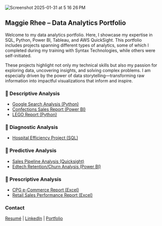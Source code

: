 
 ![Screenshot 2025-01-31 at 5 16 26 PM](https://github.com/user-attachments/assets/cf4a79de-ce05-420e-82a9-809ac2cf1582)




## Maggie Rhee – Data Analytics Portfolio  

Welcome to my data analytics portfolio. Here, I showcase my expertise in SQL, Python, Power BI, Tableau, and AWS QuickSight. This portfolio includes projects spanning different types of analytics, some of which I completed during my training with Syntax Technologies, while others were self-initiated. 

These projects highlight not only my technical skills but also my passion for exploring data, uncovering insights, and solving complex problems. I am especially driven by the power of data storytelling—transforming raw information into impactful visualizations that inform and inspire.

### 🔹 Descriptive Analysis  

- [Google Search Analysis (Python)](Python/Google.md)
- [Confections Sales Report (Power BI)](PowerBI/Projects/confections.md)
- [LEGO Report (Python)](Python/Lego/README.md)

### 🔹 Diagnostic Analysis  
- [Hospital Efficiency Project (SQL)](SQL/Hospital/README.md)
    

### 🔹 Predictive Analysis  
- [Sales Pipeline Analysis (Quicksight)](QuickSight/Projects/Sales.md)
- [Edtech Retention/Churn Analysis (Power BI)](PowerBI/Projects/connect-ED.md) 

### 🔹 Prescriptive Analysis   
- [CPG e-Commerce Report (Excel)](Excel/Projects/README.cerave.md)
- [Retail Sales Performance Report (Excel)](Excel/Projects/README.superstore.md)  


 
### Contact
[Resumé](CV.md) | [LinkedIn](https://www.linkedin.com/in/maggiearhee212/) | [Portfolio](https://github.com/uptownkat/Maggie-Portfolio) 
 
